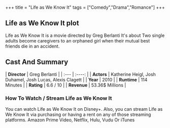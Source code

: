 +++
title = "Life as We Know It"
tags = ["Comedy","Drama","Romance"]
+++
## Life as We Know It plot
Life as We Know It is a movie directed by Greg Berlanti It's about Two single adults become caregivers to an orphaned girl when their mutual best friends die in an accident.
## Cast And Summary
| **Director**      | Greg Berlanti |
    | :---        |    :----:   |
    |  **Actors** | Katherine Heigl, Josh Duhamel, Josh Lucas, Alexis Clagett |
    | **Year**   | 2010    |
    |  **Runtime** | 114 Minutes |
    |  **Rating** | 6.6 / 10 | 
    |  **Revenue** | 53.36$ Millions |
### How To Watch / Stream Life as We Know It
You can watch Life as We Know It on Disney+.
Also, you can stream Life as We Know It via purchasing or having a rent on any of those streaming platforms.
Amazon Prime Video, Netflix, Hulu, Vudu Or iTunes